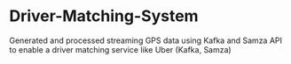 # Driver-Matching-System
Generated and processed streaming GPS data using Kafka and Samza API to enable a driver matching service like Uber (Kafka, Samza)
